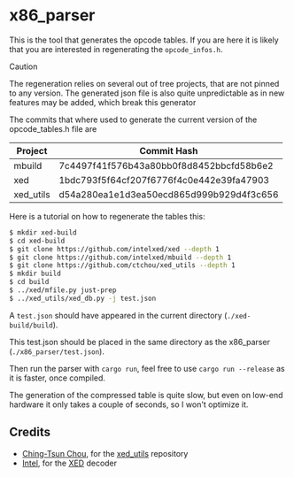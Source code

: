 # x86_parser

This is the tool that generates the opcode tables. If you are here it is likely that you are interested in regenerating the `opcode_infos.h`.

> [!CAUTION]
> The regeneration relies on several out of tree projects, that are not pinned to any version.
> The generated json file is also quite unpredictable as in new features may be added, which break this generator

The commits that where used to generate the current version of the opcode_tables.h file are

| Project   | Commit Hash                              |
| --------- | ---------------------------------------- |
| mbuild    | 7c4497f41f576b43a80bb0f8d8452bbcfd58b6e2 |
| xed       | 1bdc793f5f64cf207f6776f4c0e442e39fa47903 |
| xed_utils | d54a280ea1e1d3ea50ecd865d999b929d4f3c656 |

Here is a tutorial on how to regenerate the tables this:

```bash
$ mkdir xed-build
$ cd xed-build
$ git clone https://github.com/intelxed/xed --depth 1
$ git clone https://github.com/intelxed/mbuild --depth 1
$ git clone https://github.com/ctchou/xed_utils --depth 1
$ mkdir build
$ cd build
$ ../xed/mfile.py just-prep
$ ../xed_utils/xed_db.py -j test.json
```

A `test.json` should have appeared in the current directory (`./xed-build/build`).

This test.json should be placed in the same directory as the x86_parser (`./x86_parser/test.json`).

Then run the parser with `cargo run`, feel free to use `cargo run --release` as it is faster, once compiled.

The generation of the compressed table is quite slow, but even on low-end hardware it only takes a couple of seconds, so I won't optimize it.

## Credits

- [Ching-Tsun Chou](https://github.com/ctchou), for the [xed_utils](https://github.com/ctchou/xed_utils) repository
- [Intel](https://github.com/intelxed), for the [XED](https://github.com/intelxed/xed) decoder
